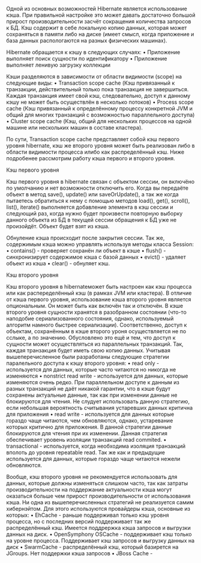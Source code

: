 Одной из основных возможностей Hibernate является использование кэша. При правильной настройке это может давать достаточно большой прирост производительности засчёт сокращения количества запросов к БД. Кэш содержит в себе локальную копию данных, которая может сохраняться в памяти либо на диске (имеет смысл, когда приложение и база данных распологаются на разных физических машинах).

Hibernate обращается к кэшу в следующих случаях:
•	Приложение выполняет поиск сущности по идентификатору
•	Приложение выполняет ленивую загрузку коллекции

Кэши разделяются в зависимости от области видимости (scope) на следующие виды:
•	Transaction scope cache (Кэш привязанный к транзакции, действительный только пока транзакция не завершиться. Каждая транзакция имеет свой кэш, следовательно, доступ к данному кэшу не может быть осуществлён в несколько потоков)
•	Process scope cache (Кэш привязанный к определённому процессу конкретной JVM и общий для многих транзакций с возможностью параллельного доступа)
•	Cluster scope cache (Кэш, общий для нескольких процессов на одной машине или нескольких машин в составе кластера).

По сути, Transaction scope cache представляет собой кэш первого уровня hibernate, кэш же второго уровня может быть реализован либо в области видимости процесса илибо как распределённый кэш. Ниже подробенее рассмотрим работу кэша первого и второго уровня.

Кэш первого уровня

Кэш первого уровня в hibernate связан с объектом сессии, он включёно по умолчанию и нет возможности отключить его. Когда вы передаёте объект в метод save(), update() или saveOrUpdate(), а так же когда пытаетесь обратиться к нему с помощью методов load(), get(), scroll(), list(), iterate() выполняется добавление элемента в кэш сессии и следующий раз, когда нужно будет произвести повторную выборку данного объекта из БД в текущей сессии обращения к БД уже не произойдёт. Объект будет взят из кэша.

Обнуление кэша происходит после закрытия сессии. Так же, содержимым кэша можно управлять используя методы класса Session:
•	contains()  - проверяет сохранён ли объект в кэше
•	flush() - синхронизирует содержимое кэша с базой данных
•	evict() - удаляет объект из кэша
•	clear() - обнуляет кэш.	

Кэш второго уровня

Кэш второго уровня в hibernateможет быть настроен как кэш процесса или как распеределённый кэш (в рамках JVM или кластера). В отличие от кэша первого уровня, использование кэша второго уровня является опциональным. Он может быть как включён так и отключён.
В кэше второго уровня сущности хранятся в разобранном состоянии (что-то наподобие сериализованного состояния, однако, используемый алгоритм намного быстрее сериализации). Соответственно, доступ к объектам, сохранённым в кэше второго уроня осуществляется не по сслыке, а по значению. Обусловлено это ещё и тем, что доступ к сущности может осуществляться из параллельных транзакций. Так, каждая транзакция будет иметь свою копию данных. 
Учитывая вышеперечисленное были разработаны следующие стратегии паралельного доступа к кэшу второго уровня:
•	read only - используется для данных, которые часто читаются но никогда не изменяются
•	nonstrict read write - используется для данных, которые изменяются очень редко. При параллельном доступе к данным из разных транзакций не даёт никакой гарантии, что в кэше будут сохранены актуальные данные, так как при изменении данные не блокируются для чтения. Не слудует использовать данную стратегию, если небольшая вероятность считывания устаревших данных критична для приложения
•	read write - используется для данных которые гораздо чаще читаются, чем обновляются, однако, устаревание которых критично для приложения. В данной стратегии данные блокируются для чтения при их изменении. Данная стратегия обеспечивает уровень изоляции транзакций read commited.
•	transactional - используется, когда необходима изоляция транзакций вполоть до уровня repeatable read. Так же как и предыдущие используется для данных, которые гораздо чаще читаются нежели обновляются.

Вообще, кэш второго уровня не рекомендуется использовать для данных, которые должны изменяться слишком часто, так как затраты производительности на поддержание актуальности кэша могут оказаться больше чем прирост производительности от использования кэша.
Ни одна из вышеперечисленных стратегий не реализуется самим хибернэйтом. Для этого используются провайдеры кэша, основные из которых:
•	EhCache - раньше поддерживал только кэш уровня процесса, но с последних версий поддерживает так же распределённый кэш. Имеется поддрержка кэша запросов и выгрузки данных на диск.
•	OpenSymphony OSCache - поддерживает кэш только на уровне процесса. Поддерживает кэш запросов и выгрузку данных на диск
•	SwarmCache - распределённый кэш, который базирется на JGroups. Нет поддержки кэша запросов
•	JBoss Cache - 

